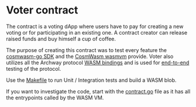 # Voter contract

The contract is a voting dApp where users have to pay for creating a new voting
or for participating in an existing one. A contract creator can release raised
funds and buy himself a cup of coffee.

The purpose of creating this contract was to test every feature the
[cosmwasm-go SDK](https://github.com/CosmWasm/cosmwasm-go) and the
[CosmWasm wasmvm](https://github.com/CosmWasm/wasmvm) provide. Voter also
utilizes all the Archway protocol
[WASM bindings](../../../x/rewards/spec/08_wasm_bindings.md) and is used for
[end-to-end](../../../e2e/voter_test.go) testing of the protocol.

Use the [Makefile](./Makefile) to run Unit / Integration tests and build a WASM
blob.

If you want to investigate the code, start with the
[contract.go](./src/contract.go) file as it has all the entrypoints called by
the WASM VM.
